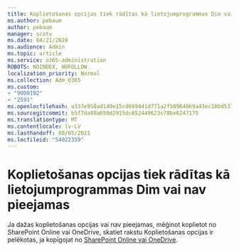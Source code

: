 ```yaml
---
title: Koplietošanas opcijas tiek rādītas kā lietojumprogrammas Dim vai Nav pieejamas
ms.author: pebaum
author: pebaum
manager: scotv
ms.date: 04/21/2020
ms.audience: Admin
ms.topic: article
ms.service: o365-administration
ROBOTS: NOINDEX, NOFOLLOW
localization_priority: Normal
ms.collection: Adm_O365
ms.custom:
- "9000192"
- "2591"
ms.openlocfilehash: a337e958ad140e15cd669441d771a2f50964069a43ec18bd537f0a105ae60b6a
ms.sourcegitcommit: b5f7da89a650d2915dc652449623c78be6247175
ms.translationtype: MT
ms.contentlocale: lv-LV
ms.lasthandoff: 08/05/2021
ms.locfileid: "54022359"
---
```

# <a name="sharing-options-appear-dim-or-are-not-available"></a>Koplietošanas opcijas tiek rādītas kā lietojumprogrammas Dim vai nav pieejamas

Ja dažas koplietošanas opcijas vai nav pieejamas, mēģinot koplietot no SharePoint Online vai OneDrive, skatiet rakstu Koplietošanas opcijas ir pelēkotas, ja kopīgojat no [SharePoint Online vai OneDrive](https://docs.microsoft.com/sharepoint/support/administration/sharing-options-grayed-out-when-sharing-from-sharepoint-online-or-onedrive).